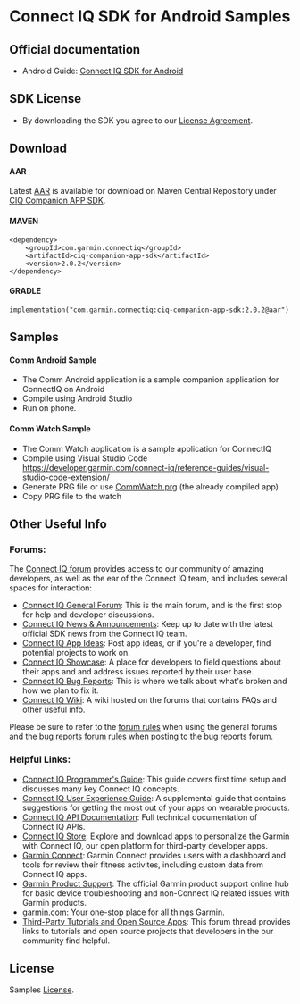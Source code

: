 # Connect IQ SDK for Android Samples

## Official documentation

- Android Guide: [Connect IQ SDK for Android]

## SDK License

- By downloading the SDK you agree to our [License Agreement].

## Download

#### AAR

Latest [AAR] is available for download on Maven Central Repository under [CIQ Companion APP SDK].

#### MAVEN

```
<dependency>          
    <groupId>com.garmin.connectiq</groupId>          
    <artifactId>ciq-companion-app-sdk</artifactId>
    <version>2.0.2</version>
</dependency>
```   

#### GRADLE

```
implementation("com.garmin.connectiq:ciq-companion-app-sdk:2.0.2@aar")
```

## Samples

#### Comm Android Sample
- The Comm Android application is a sample companion application for ConnectIQ on Android
- Compile using Android Studio
- Run on phone.

#### Comm Watch Sample
- The Comm Watch application is a sample application for ConnectIQ
- Compile using Visual Studio Code https://developer.garmin.com/connect-iq/reference-guides/visual-studio-code-extension/
- Generate PRG file or use [CommWatch.prg] (the already compiled app)
- Copy PRG file to the watch

## Other Useful Info

### Forums:
The [Connect IQ forum] provides access to our community of amazing developers, as well as the ear of the Connect IQ team, and includes several spaces for interaction:

* [Connect IQ General Forum][Connect IQ Forum]: This is the main forum, and is the first stop for help and developer discussions.
* [Connect IQ News & Announcements]: Keep up to date with the latest official SDK news from the Connect IQ team.
* [Connect IQ App Ideas]: Post app ideas, or if you're a developer, find potential projects to work on.
* [Connect IQ Showcase]: A place for developers to field questions about their apps and and address issues reported by their user base.
* [Connect IQ Bug Reports]: This is where we talk about what's broken and how we plan to fix it.
* [Connect IQ Wiki]: A wiki hosted on the forums that contains FAQs and other useful info.

Please be sure to refer to the <a href="https://forums.garmin.com/developer/connect-iq/w/wiki/2/forum-rules">forum rules</a> when using the general forums and the <a href="https://forums.garmin.com/developer/connect-iq/w/wiki/5/bug-reports-faq">bug reports forum rules</a> when posting to the bug reports forum.

### Helpful Links:
* [Connect IQ Programmer's Guide]: This guide covers first time setup and discusses many key Connect IQ concepts.
* [Connect IQ User Experience Guide]: A supplemental guide that contains suggestions for getting the most out of your apps on wearable products.
* [Connect IQ API Documentation]: Full technical documentation of Connect IQ APIs.
* [Connect IQ Store]: Explore and download apps to personalize the Garmin with Connect IQ, our open platform for third-party developer apps.
* [Garmin Connect]: Garmin Connect provides users with a dashboard and tools for review their fitness activites, including custom data from Connect IQ apps.
* [Garmin Product Support]: The official Garmin product support online hub for basic device troubleshooting and non-Connect IQ related issues with Garmin products.
* [garmin.com]: Your one-stop place for all things Garmin.
* [Third-Party Tutorials and Open Source Apps]: This forum thread provides links to tutorials and open source projects that developers in the our community find helpful.

## License

Samples [License].


[Connect IQ Forum]: https://forums.garmin.com/developer/connect-iq/
[Connect IQ News & Announcements]: https://forums.garmin.com/developer/connect-iq/b/news-announcements
[Connect IQ App Ideas]: https://forums.garmin.com/developer/connect-iq/f/app-ideas
[Connect IQ Showcase]: https://forums.garmin.com/developer/connect-iq/f/showcase
[Connect IQ Bug Reports]: https://forums.garmin.com/developer/connect-iq/i/bug-reports
[Connect IQ Wiki]: https://forums.garmin.com/developer/connect-iq/w/wiki
[Connect IQ Programmer's Guide]: https://developer.garmin.com/connect-iq/connect-iq-basics/
[Connect IQ User Experience Guide]: https://developer.garmin.com/connect-iq/user-experience-guidelines/
[Connect IQ API Documentation]: https://developer.garmin.com/connect-iq/api-docs/
[Connect IQ Store]: https://apps.garmin.com/
[Garmin Connect]: https://connect.garmin.com
[Garmin Product Support]: https://support.garmin.com/
[garmin.com]: https://www.garmin.com/
[Third-Party Tutorials and Open Source Apps]: https://forums.garmin.com/developer/connect-iq/f/discussion/7961/overview-of-connect-iq-apps-accompanied-with-source-code

[Connect IQ SDK for Android]: https://developer.garmin.com/connect-iq/core-topics/mobile-sdk-for-android/

[CommWatch.prg]: https://github.com/garmin/connectiq-android-sdk/blob/master/CommWatch.prg
[License]: https://github.com/garmin/connectiq-android-sdk/blob/master/LICENSE.md
[License Agreement]: https://repository.sonatype.org/service/local/artifact/maven/redirect?r=central-proxy&g=com.garmin.connectiq&a=ciq-companion-app-sdk&v=LATEST&p=pdf
[AAR]: https://repository.sonatype.org/service/local/artifact/maven/redirect?r=central-proxy&g=com.garmin.connectiq&a=ciq-companion-app-sdk&v=LATEST&p=aar
[CIQ Companion APP SDK]: https://central.sonatype.com/artifact/com.garmin.connectiq/ciq-companion-app-sdk/
